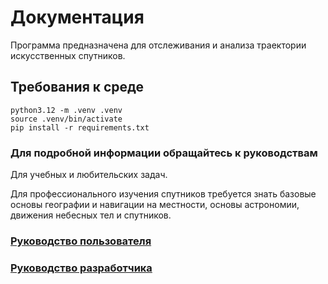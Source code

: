 # Документация

Программа предназначена для отслеживания и анализа траектории искусственных спутников.

## Требования к среде

```
python3.12 -m .venv .venv
source .venv/bin/activate
pip install -r requirements.txt
```

### Для подробной информации обращайтесь к руководствам

Для учебных и любительских задач.

Для профессионального изучения спутников требуется знать базовые основы географии и навигации на местности, основы астрономии, движения небесных тел и спутников.

### [Руководство пользователя](/documentation/User%20guide.md)

### [Руководство разработчика](/documentation/Developer%20guide.md)